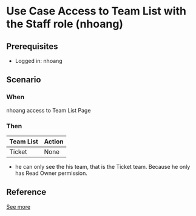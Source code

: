 # Use Case Access to Team List with the Staff role (nhoang)

## Prerequisites 
- Logged in: nhoang

## Scenario 
### When
nhoang access to Team List Page &nbsp;

### Then 
| Team List | Action
| ---- | ---- |
| Ticket | None |

- he can only see the his team, that is the Ticket team. Because he only has Read Owner permission.

## Reference 
[See more](d1_staff_role_group.md)
